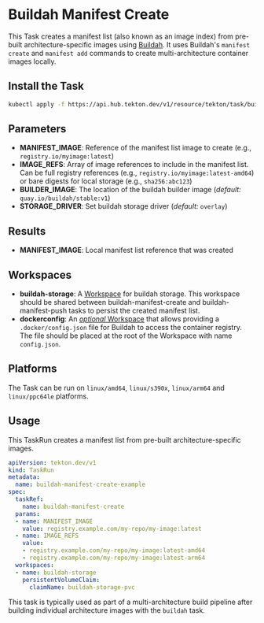 # Buildah Manifest Create

This Task creates a manifest list (also known as an image index) from pre-built architecture-specific images using [Buildah](https://github.com/containers/buildah). It uses Buildah's `manifest create` and `manifest add` commands to create multi-architecture container images locally.

## Install the Task

```bash
kubectl apply -f https://api.hub.tekton.dev/v1/resource/tekton/task/buildah-manifest-create/0.1/raw
```

## Parameters

* **MANIFEST_IMAGE**: Reference of the manifest list image to create (e.g., `registry.io/myimage:latest`)
* **IMAGE_REFS**: Array of image references to include in the manifest list. Can be full registry references (e.g., `registry.io/myimage:latest-amd64`) or bare digests for local storage (e.g., `sha256:abc123`)
* **BUILDER_IMAGE**: The location of the buildah builder image (_default:_ `quay.io/buildah/stable:v1`)
* **STORAGE_DRIVER**: Set buildah storage driver (_default:_ `overlay`)

## Results

* **MANIFEST_IMAGE**: Local manifest list reference that was created

## Workspaces

* **buildah-storage**: A [Workspace](https://github.com/tektoncd/pipeline/blob/main/docs/workspaces.md) for buildah storage. This workspace should be shared between buildah-manifest-create and buildah-manifest-push tasks to persist the created manifest list.
* **dockerconfig**: An [*optional* Workspace](https://github.com/tektoncd/pipeline/blob/main/docs/workspaces.md#optional-workspaces) that allows providing a `.docker/config.json` file for Buildah to access the container registry. The file should be placed at the root of the Workspace with name `config.json`.

## Platforms

The Task can be run on `linux/amd64`, `linux/s390x`, `linux/arm64` and `linux/ppc64le` platforms.

## Usage

This TaskRun creates a manifest list from pre-built architecture-specific images.

```yaml
apiVersion: tekton.dev/v1
kind: TaskRun
metadata:
  name: buildah-manifest-create-example
spec:
  taskRef:
    name: buildah-manifest-create
  params:
  - name: MANIFEST_IMAGE
    value: registry.example.com/my-repo/my-image:latest
  - name: IMAGE_REFS
    value:
    - registry.example.com/my-repo/my-image:latest-amd64
    - registry.example.com/my-repo/my-image:latest-arm64
  workspaces:
  - name: buildah-storage
    persistentVolumeClaim:
      claimName: buildah-storage-pvc
```

This task is typically used as part of a multi-architecture build pipeline after building individual architecture images with the `buildah` task.